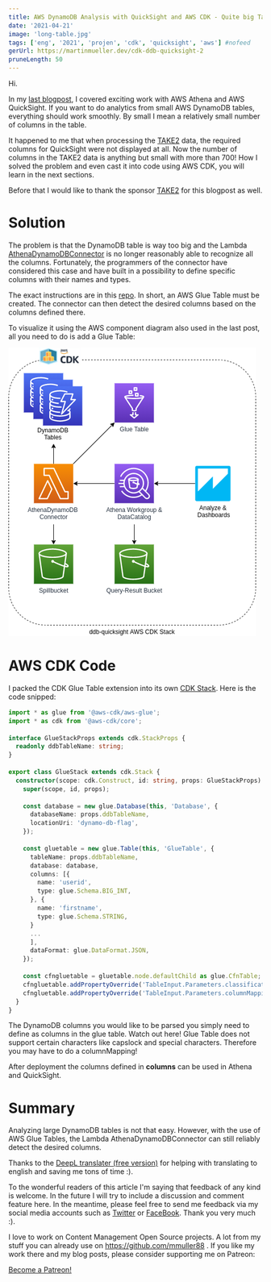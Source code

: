 ```yaml
---
title: AWS DynamoDB Analysis with QuickSight and AWS CDK - Quite big Tables
date: '2021-04-21'
image: 'long-table.jpg'
tags: ['eng', '2021', 'projen', 'cdk', 'quicksight', 'aws'] #nofeed
gerUrl: https://martinmueller.dev/cdk-ddb-quicksight-2
pruneLength: 50
---
```


Hi.

In my [last blogpost](https://martinmueller.dev/cdk-ddb-quicksight), I covered exciting work with AWS Athena and AWS QuickSight. If you want to do analytics from small AWS DynamoDB tables, everything should work smoothly. By small I mean a relatively small number of columns in the table.

It happened to me that when processing the [TAKE2](https://www.take2.co/) data, the required columns for QuickSight were not displayed at all. Now the number of columns in the TAKE2 data is anything but small with more than 700! How I solved the problem and even cast it into code using AWS CDK, you will learn in the next sections.

Before that I would like to thank the sponsor [TAKE2](https://www.take2.co/) for this blogpost as well.

# Solution
The problem is that the DynamoDB table is way too big and the Lambda [AthenaDynamoDBConnector](https://github.com/awslabs/aws-athena-query-federation/blob/master/athena-dynamodb) is no longer reasonably able to recognize all the columns. Fortunately, the programmers of the connector have considered this case and have built in a possibility to define specific columns with their names and types.

The exact instructions are in this [repo](https://github.com/awslabs/aws-athena-query-federation/tree/master/athena-dynamodb#setting-up-databases--tables-in-glue). In short, an AWS Glue Table must be created. The connector can then detect the desired columns based on the columns defined there.

To visualize it using the AWS component diagram also used in the last post, all you need to do is add a Glue Table:

![pic](../cdk-ddb-quicksight-2/ddb-qs-complex.png)

# AWS CDK Code
I packed the CDK Glue Table extension into its own [CDK Stack](https://github.com/mmuller88/ddb-quicksight/blob/main/src/glue-stack.ts). Here is the code snipped:

```ts
import * as glue from '@aws-cdk/aws-glue';
import * as cdk from '@aws-cdk/core';

interface GlueStackProps extends cdk.StackProps {
  readonly ddbTableName: string;
}

export class GlueStack extends cdk.Stack {
  constructor(scope: cdk.Construct, id: string, props: GlueStackProps) {
    super(scope, id, props);

    const database = new glue.Database(this, 'Database', {
      databaseName: props.ddbTableName,
      locationUri: 'dynamo-db-flag',
    });

    const gluetable = new glue.Table(this, 'GlueTable', {
      tableName: props.ddbTableName,
      database: database,
      columns: [{
        name: 'userid',
        type: glue.Schema.BIG_INT,
      }, {
        name: 'firstname',
        type: glue.Schema.STRING,
      }
      ...
      ],
      dataFormat: glue.DataFormat.JSON,
    });

    const cfngluetable = gluetable.node.defaultChild as glue.CfnTable;
    cfngluetable.addPropertyOverride('TableInput.Parameters.classification', 'dynamodb');
    cfngluetable.addPropertyOverride('TableInput.Parameters.columnMapping', 'userid=userId,firstname=firstName,...');
  }
}
```

The DynamoDB columns you would like to be parsed you simply need to define as columns in the glue table. Watch out here! Glue Table does not support certain characters like capslock and special characters. Therefore you may have to do a columnMapping!

After deployment the columns defined in **columns** can be used in Athena and QuickSight.

# Summary
Analyzing large DynamoDB tables is not that easy. However, with the use of AWS Glue Tables, the Lambda AthenaDynamoDBConnector can still reliably detect the desired columns.

Thanks to the [DeepL translater (free version)](https://DeepL.com/Translator) for helping with translating to english and saving me tons of time :).

To the wonderful readers of this article I'm saying that feedback of any kind is welcome. In the future I will try to include a discussion and comment feature here. In the meantime, please feel free to send me feedback via my social media accounts such as [Twitter](https://twitter.com/MartinMueller_) or [FaceBook](https://facebook.com/martin.muller.10485). Thank you very much :).

I love to work on Content Management Open Source projects. A lot from my stuff you can already use on https://github.com/mmuller88 . If you like my work there and my blog posts, please consider supporting me on Patreon:

<a href="https://patreon.com/bePatron?u=29010217" data-patreon-widget-type="become-patron-button">Become a Patreon!</a><script async src="https://c6.patreon.com/becomePatronButton.bundle.js"></script>